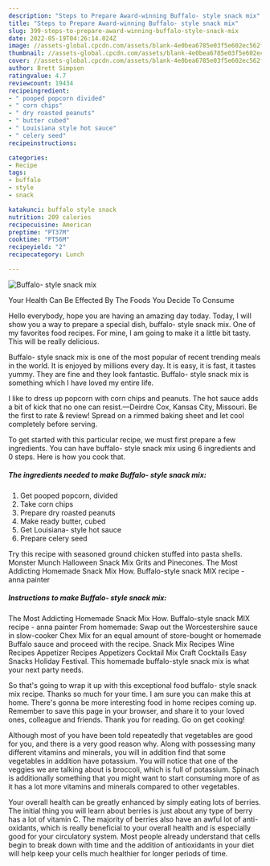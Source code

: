 ```yaml
---
description: "Steps to Prepare Award-winning Buffalo- style snack mix"
title: "Steps to Prepare Award-winning Buffalo- style snack mix"
slug: 399-steps-to-prepare-award-winning-buffalo-style-snack-mix
date: 2022-05-19T04:26:14.024Z
image: //assets-global.cpcdn.com/assets/blank-4e0bea6785e03f5e602ec562f230caae08da540cada707380b4fe1bbebba43da.png
thumbnail: //assets-global.cpcdn.com/assets/blank-4e0bea6785e03f5e602ec562f230caae08da540cada707380b4fe1bbebba43da.png
cover: //assets-global.cpcdn.com/assets/blank-4e0bea6785e03f5e602ec562f230caae08da540cada707380b4fe1bbebba43da.png
author: Brett Simpson
ratingvalue: 4.7
reviewcount: 19434
recipeingredient:
- " pooped popcorn divided"
- " corn chips"
- " dry roasted peanuts"
- " butter cubed"
- " Louisiana style hot sauce"
- " celery seed"
recipeinstructions:

categories:
- Recipe
tags:
- buffalo
- style
- snack

katakunci: buffalo style snack 
nutrition: 209 calories
recipecuisine: American
preptime: "PT37M"
cooktime: "PT56M"
recipeyield: "2"
recipecategory: Lunch

---
```



![Buffalo- style snack mix](//assets-global.cpcdn.com/assets/blank-4e0bea6785e03f5e602ec562f230caae08da540cada707380b4fe1bbebba43da.png)

Your Health Can Be Effected By The Foods You Decide To Consume

Hello everybody, hope you are having an amazing day today. Today, I will show you a way to prepare a special dish, buffalo- style snack mix. One of my favorites food recipes. For mine, I am going to make it a little bit tasty. This will be really delicious.

Buffalo- style snack mix is one of the most popular of recent trending meals in the world. It is enjoyed by millions every day. It is easy, it is fast, it tastes yummy. They are fine and they look fantastic. Buffalo- style snack mix is something which I have loved my entire life.

I like to dress up popcorn with corn chips and peanuts. The hot sauce adds a bit of kick that no one can resist.—Deirdre Cox, Kansas City, Missouri. Be the first to rate &amp; review! Spread on a rimmed baking sheet and let cool completely before serving.


To get started with this particular recipe, we must first prepare a few ingredients. You can have buffalo- style snack mix using 6 ingredients and 0 steps. Here is how you cook that.

<!--inarticleads1-->

##### The ingredients needed to make Buffalo- style snack mix:

1. Get  pooped popcorn, divided
1. Take  corn chips
1. Prepare  dry roasted peanuts
1. Make ready  butter, cubed
1. Get  Louisiana- style hot sauce
1. Prepare  celery seed


Try this recipe with seasoned ground chicken stuffed into pasta shells. Monster Munch Halloween Snack Mix Grits and Pinecones. The Most Addicting Homemade Snack Mix How. Buffalo-style snack MIX recipe - anna painter 

<!--inarticleads2-->

##### Instructions to make Buffalo- style snack mix:



The Most Addicting Homemade Snack Mix How. Buffalo-style snack MIX recipe - anna painter From homemade: Swap out the Worcestershire sauce in slow-cooker Chex Mix for an equal amount of store-bought or homemade Buffalo sauce and proceed with the recipe. Snack Mix Recipes Wine Recipes Appetizer Recipes Appetizers Cocktail Mix Craft Cocktails Easy Snacks Holiday Festival. This homemade buffalo-style snack mix is what your next party needs. 

So that's going to wrap it up with this exceptional food buffalo- style snack mix recipe. Thanks so much for your time. I am sure you can make this at home. There's gonna be more interesting food in home recipes coming up. Remember to save this page in your browser, and share it to your loved ones, colleague and friends. Thank you for reading. Go on get cooking!

Although most of you have been told repeatedly that vegetables are good for you, and there is a very good reason why. Along with possessing many different vitamins and minerals, you will in addition find that some vegetables in addition have potassium. You will notice that one of the veggies we are talking about is broccoli, which is full of potassium. Spinach is additionally something that you might want to start consuming more of as it has a lot more vitamins and minerals compared to other vegetables.

Your overall health can be greatly enhanced by simply eating lots of berries. The initial thing you will learn about berries is just about any type of berry has a lot of vitamin C. The majority of berries also have an awful lot of anti-oxidants, which is really beneficial to your overall health and is especially good for your circulatory system. Most people already understand that cells begin to break down with time and the addition of antioxidants in your diet will help keep your cells much healthier for longer periods of time.

